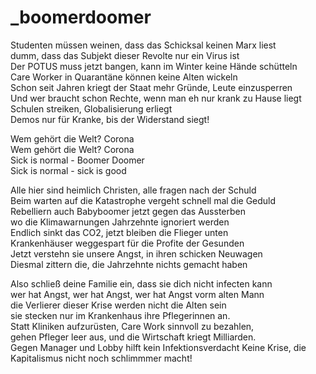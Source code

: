 # _boomerdoomer

Studenten müssen weinen, dass das Schicksal keinen Marx liest  
dumm, dass das Subjekt dieser Revolte nur ein Virus ist  
Der POTUS muss jetzt bangen, kann im Winter keine Hände schütteln  
Care Worker in Quarantäne können keine Alten wickeln  
Schon seit Jahren kriegt der Staat mehr Gründe, Leute einzusperren  
Und wer braucht schon Rechte, wenn man eh nur krank zu Hause liegt  
Schulen streiken, Globalisierung erliegt  
Demos nur für Kranke, bis der Widerstand siegt!


Wem gehört die Welt? Corona  
Wem gehört die Welt? Corona  
Sick is normal - Boomer Doomer  
Sick is normal - sick is good


Alle hier sind heimlich Christen, alle fragen nach der Schuld  
Beim warten auf die Katastrophe vergeht schnell mal die Geduld  
Rebelliern auch Babyboomer jetzt gegen das Aussterben  
wo die Klimawarnungen Jahrzehnte ignoriert werden  
Endlich sinkt das CO2, jetzt bleiben die Flieger unten  
Krankenhäuser weggespart für die Profite der Gesunden  
Jetzt verstehn sie unsere Angst, in ihren schicken Neuwagen  
Diesmal zittern die, die Jahrzehnte nichts gemacht haben


Also schließ deine Familie ein, dass sie dich nicht infecten kann  
wer hat Angst, wer hat Angst, wer hat Angst vorm alten Mann  
die Verlierer dieser Krise werden nicht die Alten sein  
sie stecken nur im Krankenhaus ihre Pflegerinnen an.  
Statt Kliniken aufzurüsten, Care Work sinnvoll zu bezahlen,  
gehen Pfleger leer aus, und die Wirtschaft kriegt Milliarden.  
Gegen Manager und Lobby hilft kein Infektionsverdacht
Keine Krise, die Kapitalismus nicht noch schlimmmer macht!

